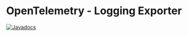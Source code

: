 # OpenTelemetry - Logging Exporter

[![Javadocs][javadoc-image]][javadoc-url]

[javadoc-image]: https://www.javadoc.io/badge/io.opentelemetry/opentelemetry-exporters-logging.svg
[javadoc-url]: https://www.javadoc.io/doc/io.opentelemetry/opentelemetry-exporters-logging